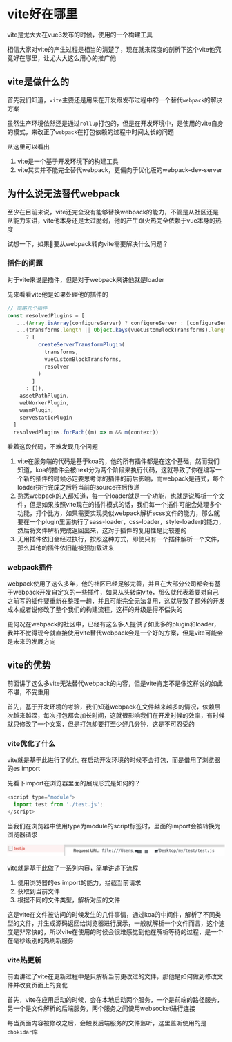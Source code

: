 # vite好在哪里

vite是尤大大在vue3发布的时候，使用的一个构建工具

相信大家对vite的产生过程是相当的清楚了，现在就来深度的剖析下这个vite他究竟好在哪里，让尤大大这么用心的推广他

## vite是做什么的

首先我们知道，`vite`主要还是用来在开发跟发布过程中的一个替代`webpack`的解决方案

虽然生产环境依然还是通过`rollup`打包的，但是在开发环境中，是使用的vite自身的模式，来改正了`webpack`在打包依赖的过程中时间太长的问题

从这里可以看出

1. vite是一个基于开发环境下的构建工具
2. vite其实并不能完全替代webpack，更偏向于优化版的webpack-dev-server

## 为什么说无法替代webpack

至少在目前来说，vite还完全没有能够替换webpack的能力，不管是从社区还是从能力来讲，vite他本身还是太过脆弱，他的产生跟火热完全依赖于vue本身的热度

试想一下，如果要从webpack转向vite需要解决什么问题？

### 插件的问题

对于vite来说是插件，但是对于webpack来讲他就是loader

先来看看vite他是如果处理他的插件的

```javascript
// 简略几个插件
const resolvedPlugins = [
   ...(Array.isArray(configureServer) ? configureServer : [configureServer]),
   ...(transforms.length || Object.keys(vueCustomBlockTransforms).length
      ? [
          createServerTransformPlugin(
            transforms,
            vueCustomBlockTransforms,
            resolver
          )
        ]
      : []),
    assetPathPlugin,
    webWorkerPlugin,
    wasmPlugin,
    serveStaticPlugin
  ]
  resolvedPlugins.forEach((m) => m && m(context))
```

看着这段代码，不难发现几个问题

1. vite在服务端的代码是基于koa的，他的所有插件都是在这个基础，然而我们知道，koa的插件会被next分为两个阶段来执行代码，这就导致了你在编写一个新的插件的时候必定要思考你的插件的前后影响，而webpack是链式，每个loader执行完成之后将当前的source往后传递
2. 熟悉webpack的人都知道，每一个loader就是一个功能，也就是说解析一个文件，但是如果按照vite现在的插件模式的话，我们每一个插件可能会处理多个功能，打个比方，如果需要实现类似webpack解析scss文件的能力，那么就要在一个plugin里面执行了sass-loader，css-loader，style-loader的能力，然后将文件解析完成返回出来，这对于插件的复用性是比较差的
3. 无用插件依旧会经过执行，按照这种方式，即使只有一个插件解析一个文件，那么其他的插件依旧能被预加载进来

### webpack插件

webpack使用了这么多年，他的社区已经足够完善，并且在大部分公司都会有基于webpack开发自定义的一些插件，如果从头转向vite，那么就代表着要对自己之前写的插件要重新在整理一趟，并且可能完全无法复用，这就导致了额外的开发成本或者说修改了整个我们的构建流程，这样的升级是得不偿失的

更何况在webpack的社区中，已经有这么多人提供了如此多的plugin和loader，我并不觉得现今就直接使用vite替代webpack会是一个好的方案，但是vite可能会是未来的发展方向

## vite的优势

前面讲了这么多vite无法替代webpack的内容，但是vite肯定不是像这样说的如此不堪，不受重用

首先，基于开发环境的考验，我们知道webpack在文件越来越多的情况，依赖层次越来越深，每次打包都会加长时间，这就很影响我们在开发时候的效率，有时候就只修改了一个文案，但是打包却要打至少好几分钟，这是不可忍受的

### vite优化了什么

vite就是基于此进行了优化, 在启动开发环境的时候不会打包，而是借用了浏览器的es import

先看下import在浏览器里面的展现形式是如何的？

```javascript
<script type="module">
  import test from './test.js';
</script>
```

当我们在浏览器中使用type为module的script标签时，里面的import会被转换为浏览器请求

![图片](../study/public/image/15.png)

vite就是基于此做了一系列内容，简单讲述下流程

1. 使用浏览器的es import的能力，拦截当前请求
2. 获取到当前文件
3. 根据不同的文件类型，解析对应的文件

这是vite在文件被访问的时候发生的几件事情，通过koa的中间件，解析了不同类型的文件，并生成源码返回给浏览器进行展示，一般就解析一个文件而言，这个速度是非常快的，所以vite在使用的时候会很难感觉到他在解析等待的过程，是一个在毫秒级别的热刷新服务

### vite热更新

前面讲过了vite在更新过程中是只解析当前更改过的文件，那他是如何做到修改文件并改变页面上的变化

首先，vite在应用启动的时候，会在本地启动两个服务，一个是前端的路径服务，另一个是文件解析的后端服务，两个服务之间使用websocket进行连接

每当页面内容被修改之后，会触发后端服务的文件监听，这里监听使用的是`chokidar`库